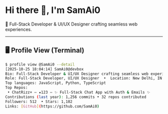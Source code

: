 # Hi there 👋, I'm SamAi0

🎨 Full-Stack Developer & UI/UX Designer crafting seamless web experiences.

---

## 🖥️ Profile View (Terminal)

```bash
$ profile view @SamAi0 --detail
[2025-10-25 18:04:14] SamAi0@devbox
Bio: Full-Stack Developer & UI/UX Designer crafting seamless web experiences.
Role: Full-Stack Developer, UI/UX Designer  •  Location: New Delhi, IN
Top languages: JavaScript, Python, TypeScript
Top Repos:
 • ChatRizz+ — ★123 — ✨ Full-Stack Chat App with Auth & Emails ✨
Contributions (last year): 1,256 commits • 32 repos contributed
Followers: 512  • Stars: 1,102
Links: [GitHub](https://github.com/SamAi0)
